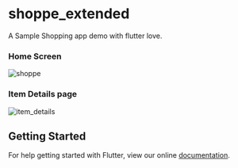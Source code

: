 # shoppe_extended

A Sample Shopping app demo with flutter love.

### Home Screen

![shoppe](https://user-images.githubusercontent.com/24780524/42126463-d62c115c-7ca6-11e8-831b-11e9d3520f00.png)

### Item Details page

![item_details](https://user-images.githubusercontent.com/24780524/42133498-fae857e2-7d48-11e8-81ca-5313a61e12bc.png)

## Getting Started

For help getting started with Flutter, view our online
[documentation](https://flutter.io/).

